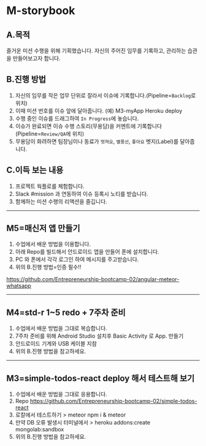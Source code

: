 # M-storybook
## A.목적
즐거운 미션 수행을 위해 기획했습니다. 자신의 주어진 임무를 기록하고, 관리하는 습관을 만들어보고자 합니다.

## B.진행 방법
1. 자신의 임무를 작은 업무 단위로 잘라서 이슈에 기록합니다.(Pipeline=`Backlog`로 위치)
2. 이때 미션 번호를 이슈 앞에 달아줍니다. (예) M3-myApp Heroku deploy
2. 수행 중인 이슈를 드래그하여 `In Progress`에 놓습니다.
3. 이슈가 완료되면 이슈 수행 스토리(무용담)을 커멘트에 기록합니다(Pipeline=`Review/QA`에 위치)
4. 무용담이 화려하면 팀장님이나 동료가 `멋져요`, `별풍선`, `좋아요` 벳지(Label)를 달아줍니다.

## C.이득 보는 내용
1. 프로젝트 웍플로를 체험합니다.
2. Slack #mission 과 연동하여 이슈 등록시 노티를 받습니다.
3. 함께하는 미션 수행의 리액션을 즐깁니다.

---
## M5=매신저 앱 만들기
1. 수업에서 배운 방법을 이용합니다.
2. 아래 Repo를 빌드해서 안드로이드 앱을 만들어 폰에 설치합니다.
3. PC 와 폰에서 각각 로그인 하여 메시지를 주고받습니다.
4. 위의 B.진행 방법=인증 필수!! 

https://github.com/Entrepreneurship-bootcamp-02/angular-meteor-whatsapp

---

## M4=std-r 1~5 redo + 7주차 준비
1. 수업에서 배운 방법을 그대로 복습합니다.
2. 7주차 준비를 위해 Android Studio 설치후 Basic Activity 로 App. 만들기
3. 안드로이드 기계와 USB 케이블 지참
3. 위의 B.진행 방법을 참고하세요.

---

## M3=simple-todos-react deploy 해서 테스트해 보기
1. 수업에서 배운 방법을 그대로 응용합니다.
2. Repo https://github.com/Entrepreneurship-bootcamp-02/simple-todos-react
3. 로칼에서 테스트하기 > meteor npm i & meteor
4. 만약 DB 오류 발생시 터미널에서 > heroku addons:create mongolab:sandbox
3. 위의 B.진행 방법을 참고하세요.
